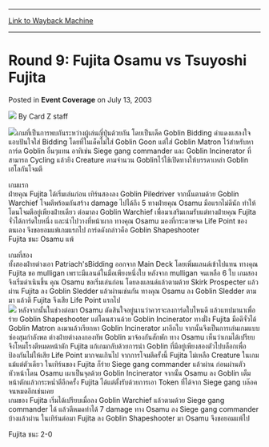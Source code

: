 
---
[Link to Wayback Machine](https://web.archive.org/web/20201022144521/https://magic.wizards.com/en/articles/archive/event-coverage/round-9-fujita-osamu-vs-tsuyoshi-fujita-2003-07-13)

[_metadata_:author]:- "Card Z staff"
[_metadata_:description]:- "เกมที่เป็นการพบกันระหว่างผู้เล่นญี่ปุ่นด้วยกัน โดยเป็นเด็ค Goblin Bidding ดำแดงแสลงใจแอบปันใจใส่ Bidding โดยที่ในเด็คไม่ใส่ Goblin Goon แต่ใส่ Goblin Matron ไว้สำหรับหาการ์ด Goblin อื่นๆแทน อาทิเช่น Siege gang commander และ Goblin Incinerator ที่สามารถ Cycling แล้วยิง Creature ตามจำนวน Goblinไว้ใช้เปิดทางให้บรรดาเหล่า Goblin เฮโลกันโจมตี"
[_metadata_:generator]:- "Drupal 7 (http://drupal.org)"
[_metadata_:node]:- "771791"
[_metadata_:publish_date]:- "2003-07-13"
[_metadata_:source]:- "div-main-content"
[_metadata_:title]:- "Round 9: Fujita Osamu vs Tsuyoshi Fujita"
[_metadata_:wayback_capture_timestamp]:- "2020-10-22 14:45:21"
[_metadata_:wayback_raw_url]:- "https://web.archive.org/web/20201022144521id_/https://magic.wizards.com/en/articles/archive/event-coverage/round-9-fujita-osamu-vs-tsuyoshi-fujita-2003-07-13"
[_metadata_:wayback_url]:- "https://magic.wizards.com/en/articles/archive/event-coverage/round-9-fujita-osamu-vs-tsuyoshi-fujita-2003-07-13"
---


Round 9: Fujita Osamu vs Tsuyoshi Fujita
========================================



 Posted in **Event Coverage**
 on July 13, 2003 






![](https://media.magic.wizards.com/styles/auth_small/public/generic-avatar-150_597.png)
By Card Z staff











![](https://media.magic.wizards.com/image_legacy_migration/sideboard/images/gpban03/afujitatsu1.jpg)เกมที่เป็นการพบกันระหว่างผู้เล่นญี่ปุ่นด้วยกัน โดยเป็นเด็ค Goblin Bidding ดำแดงแสลงใจแอบปันใจใส่ Bidding โดยที่ในเด็คไม่ใส่ Goblin Goon แต่ใส่ Goblin Matron ไว้สำหรับหาการ์ด Goblin อื่นๆแทน อาทิเช่น Siege gang commander และ Goblin Incinerator ที่สามารถ Cycling แล้วยิง Creature ตามจำนวน Goblinไว้ใช้เปิดทางให้บรรดาเหล่า Goblin เฮโลกันโจมตี

เกมแรก  
 ฝ่ายคุณ Fujita ได้เริ่มเล่นก่อน เทิร์นสองลง Goblin Piledriver จากนั้นตามด้วย Goblin Warchief โจมตีพร้อมกันสร้าง damage ไปได้ถึง 5 ทางฝ่ายคุณ Osamu มือแรกไม่ดีนัก ทำให้โดนโจมตีอยู่เพียงฝ่ายเดียว ต่อมาลง Goblin Warchief เพื่อมาเสริมเกมรับแต่ทางฝ่ายคุณ Fujita จั่วได้การ์ดใบหนึ่ง และนำไปวางที่หน้าผาก ทางคุณ Osamu มองที่กระดาษจด Life Point ของตนเอง จึงขอยอมแพ้เกมแรกไป การ์ดดังกล่าวคือ Goblin Shapeshooter  
 Fujita ชนะ Osamu แพ้

เกมที่สอง   
 ทั้งสองฝ่ายต่างเอา Patriach'sBidding ออกจาก Main Deck โดยเพิ่มแลนด์เข้าไปแทน ทางคุณ Fujita ขอ mulligan เพราะมีแลนด์ในมือเพียงหนึ่งใบ หลังจาก mulligan จนเหลือ 6 ใบ เกมสองจึงเริ่มดำเนินขึ้น คุณ Osamu ขอเริ่มเล่นก่อน โดยลงแลนด์แล้วตามด้วย Skirk Prospecter แล้วผ่าน Fujita ลง Goblin Sledder แล้วผ่านเช่นกัน ทางคุณ Osamu ลง Goblin Sledder ตามมา แล้วตี Fujita จึงเสีย Life Point แรกไป  
![](https://media.magic.wizards.com/image_legacy_migration/sideboard/images/gpban03/afujitatsu2.jpg) หลังจากนั้นในช่วงต่อมา Osamu ตัดสินใจอยู่นานว่าควรจะลงการ์ดใบไหนดี แล้วแทปมานาเพื่อร่าย Goblin Shapeshooter แต่โดนสวนด้วย Goblin Incinerator ทางฝั่ง Fujita มือดีจั่วได้ Goblin Matron ลงมาแล้วเรียกหา Goblin Incinerator มาอีกใบ จากนั้นจึงเป็นการเล่นเกมแบบซ่องสุมกำลังพล ต่างฝ่ายต่างลงกองทัพ Goblin มาจ้องกันสักพัก ทาง Osamu เห็นว่าเกมได้เปรียบจึงโหมโรงตีหมดหน้าตัก Fujita แก้เกมกลับด้วยการนำ Goblin ที่มีอยู่เพียงสองตัวไปบล็อกเพื่อป้องกันไม่ให้เสีย Life Point มากจนเกินไป จากการโจมตีครั้งนี้ Fujita ไม่เหลือ Creature ในเกมแม้แต่ตัวเดียว ในเทิร์นของ Fujita ก็ร่าย Siege gang commander แล้วผ่าน ก่อนผ่านตัวหัวหน้าโดน Osamu เผาเป็นจุลด้วย Goblin Incinerator จากนั้น Osamu ลง Goblin เต็มหน้าตักแล้วกระหน่ำตีอีกครั้ง Fujita ได้แต่ตั้งรับด้วยการเอา Token ที่ได้จาก Siege gang บล๊อคจนหมดอีกเช่นเคย   
 เกมของ Fujita เริ่มได้เปรียบเมื่อลง Goblin Warchief แล้วตามด้วย Siege gang commander ได้ แล้วตีหมดทำได้ 7 damage ทาง Osamu ลง Siege gang commander บ้างแล้วผ่าน ในเทิร์นต่อมา Fujita ลง Goblin Shapeshooter มา Osamu จึงขอยอมแพ้ไป

Fujita ชนะ 2-0







